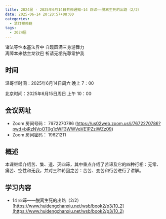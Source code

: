 ```yaml
---
title: 2024届 - 2025年6月14日共修通知—14 四谛——脱离生死的出路（2/2）
date: 2025-06-14 20:20:57+08:00
categories:
  - 慧灯禅修班
tags:
  - 2024届
---
```

诸法等性本基法界中 自现圆满三身游舞力\
离障本来怙主龙钦巴 祈请无垢光尊常护我

## 时间

温哥华时间：2025年6月14日周六   晚上 7：00  

北京时间：2025年6月15日周日  上午 10：00

## 会议网址

* Zoom 房间号码： 7672270786 (<https://us02web.zoom.us/j/7672270786?pwd=bjRzNVpOT0g1cWF3WWVqVE1PZzlWZz09>) 
* Zoom 房间密码： 19621211

## 概述

本课继续介绍苦、集、道、灭四谛，其中重点介绍了苦谛及它的四种行相：无常、痛苦、空性和无我，并对三种轮回之苦：苦苦、变苦和行苦进行了讲解。

## 学习内容

* 14 四谛——脱离生死的出路（2/2） [](https://www.huidengchanxiu.net/wsb/book2/p3/10_2)[](https://www.huidengchanxiu.net/wsb/book2/p3/10_2)[https://www.huidengchanxiu.net/wsb/book2/p3/10_2](https://www.huidengchanxiu.net/wsb/book2/p3/10_2)